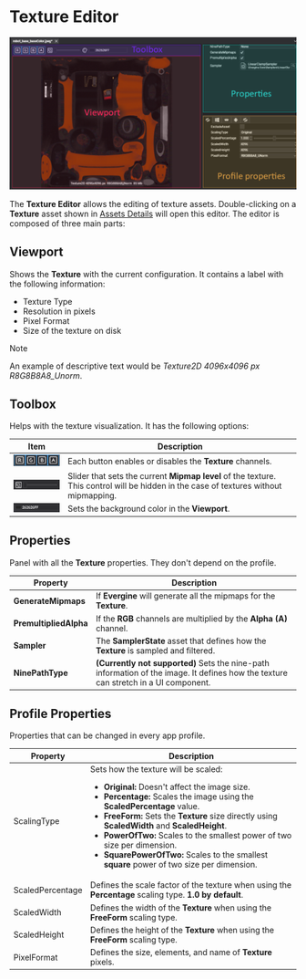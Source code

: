 # Texture Editor

![Texture Editor](Images/textureEditorHighlight.png)

The **Texture Editor** allows the editing of texture assets. Double-clicking on a **Texture** asset shown in [Assets Details](../../evergine_studio/interface.md) will open this editor. The editor is composed of three main parts:

## Viewport
Shows the **Texture** with the current configuration. It contains a label with the following information:

- Texture Type
- Resolution in pixels
- Pixel Format
- Size of the texture on disk

> [!NOTE]
> An example of descriptive text would be _Texture2D 4096x4096 px R8G8B8A8_Unorm_.

## Toolbox
Helps with the texture visualization. It has the following options:

| Item | Description |
| ---- | ----------- |
| ![channel selector](Images/toolboxChannelSelector.png) | Each button enables or disables the **Texture** channels. |
| ![mipmap selector](Images/toolboxMipmapping.png) | Slider that sets the current **Mipmap level** of the texture. This control will be hidden in the case of textures without mipmapping. |
| ![background selector](Images/toolboxBackground.png) | Sets the background color in the **Viewport**. |

## Properties
Panel with all the **Texture** properties. They don't depend on the profile.

| Property | Description |
|----------|-------------|
| **GenerateMipmaps** | If **Evergine** will generate all the mipmaps for the **Texture**. |
| **PremultipliedAlpha** | If the **RGB** channels are multiplied by the **Alpha (A)** channel. |
| **Sampler** | The **SamplerState** asset that defines how the **Texture** is sampled and filtered. |
| **NinePathType** | **(Currently not supported)** Sets the nine-path information of the image. It defines how the texture can stretch in a UI component. |

## Profile Properties
Properties that can be changed in every app profile.

| Property | Description |
|----------|-------------|
| ScalingType | Sets how the texture will be scaled: <ul><li>**Original:** Doesn't affect the image size.</li><li>**Percentage:** Scales the image using the **ScaledPercentage** value.</li><li>**FreeForm:** Sets the **Texture** size directly using **ScaledWidth** and **ScaledHeight**.</li><li>**PowerOfTwo:** Scales to the smallest power of two size per dimension.</li><li>**SquarePowerOfTwo:** Scales to the smallest **square** power of two size per dimension.</li></ul> |
| ScaledPercentage | Defines the scale factor of the texture when using the **Percentage** scaling type. **1.0 by default**. |
| ScaledWidth | Defines the width of the **Texture** when using the **FreeForm** scaling type. |
| ScaledHeight | Defines the height of the **Texture** when using the **FreeForm** scaling type. |
| PixelFormat | Defines the size, elements, and name of **Texture** pixels.